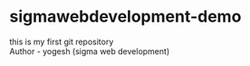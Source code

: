 # sigmawebdevelopment-demo
this is my first git repository
<br>
Author - yogesh (sigma web development)
